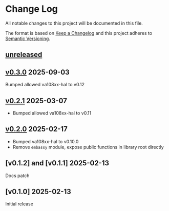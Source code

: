 Change Log
=======

All notable changes to this project will be documented in this file.

The format is based on [Keep a Changelog](http://keepachangelog.com/)
and this project adheres to [Semantic Versioning](http://semver.org/).

## [unreleased]

## [v0.3.0] 2025-09-03

Bumped allowed va108xx-hal to v0.12

## [v0.2.1] 2025-03-07

- Bumped allowed va108xx-hal to v0.11

## [v0.2.0] 2025-02-17

- Bumped va108xx-hal to v0.10.0
- Remove `embassy` module, expose public functions in library root directly


## [v0.1.2] and [v0.1.1] 2025-02-13

Docs patch

## [v0.1.0] 2025-02-13

Initial release

[unreleased]: https://egit.irs.uni-stuttgart.de/rust/va108xx-rs/compare/va108xx-embassy-v0.3.0...HEAD
[v0.3.0]: https://egit.irs.uni-stuttgart.de/rust/va108xx-rs/compare/va108xx-embassy-v0.2.1...va10xx-embassy-v0.3.0
[v0.2.1]: https://egit.irs.uni-stuttgart.de/rust/va108xx-rs/compare/va108xx-embassy-v0.2.0...va10xx-embassy-v0.2.1
[v0.2.0]: https://egit.irs.uni-stuttgart.de/rust/va108xx-rs/compare/va108xx-embassy-v0.1.2...va10xx-embassy-v0.2.0
